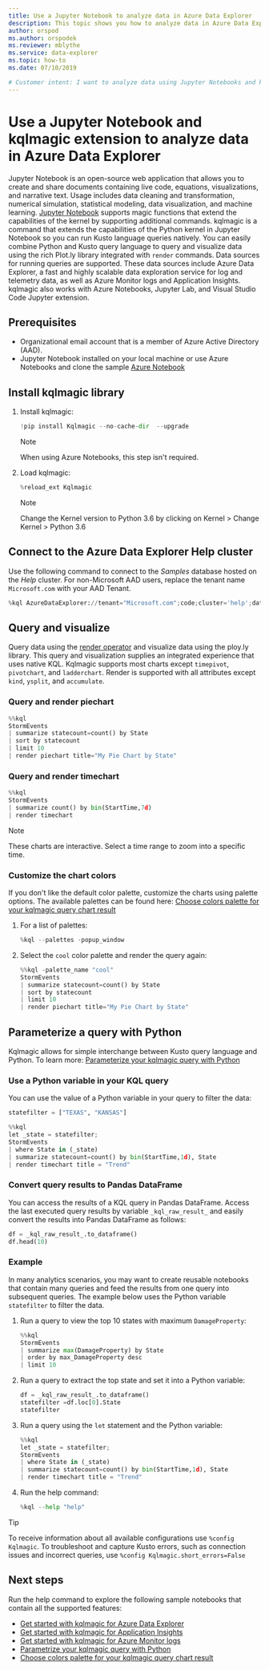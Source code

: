 ```yaml
---
title: Use a Jupyter Notebook to analyze data in Azure Data Explorer
description: This topic shows you how to analyze data in Azure Data Explorer using a Jupyter Notebook and the kqlmagic extension.
author: orspod
ms.author: orspodek
ms.reviewer: mblythe
ms.service: data-explorer
ms.topic: how-to
ms.date: 07/10/2019

# Customer intent: I want to analyze data using Jupyter Notebooks and kqlmagic.
---
```


# Use a Jupyter Notebook and kqlmagic extension to analyze data in Azure Data Explorer

Jupyter Notebook is an open-source web application that allows you to create and share documents containing live code, equations, visualizations, and narrative text. Usage includes data cleaning and transformation, numerical simulation, statistical modeling, data visualization, and machine learning.
[Jupyter Notebook](https://jupyter.org/) supports magic functions that extend the capabilities of the kernel by supporting additional commands. kqlmagic is a command that extends the capabilities of the Python kernel in Jupyter Notebook so you can run Kusto language queries natively. You can easily combine Python and Kusto query language to query and visualize data using the rich Plot.ly library integrated with `render` commands. Data sources for running queries are supported. These data sources include Azure Data Explorer, a fast and highly scalable data exploration service for log and telemetry data, as well as Azure Monitor logs and Application Insights. kqlmagic also works with Azure Notebooks, Jupyter Lab, and Visual Studio Code Jupyter extension.

## Prerequisites

- Organizational email account that is a member of Azure Active Directory (AAD).
- Jupyter Notebook installed on your local machine or use Azure Notebooks and clone the sample [Azure Notebook](https://kustomagicsamples-manojraheja.notebooks.azure.com/j/notebooks/Getting%20Started%20with%20kqlmagic%20on%20Azure%20Data%20Explorer.ipynb)

## Install kqlmagic library

1. Install kqlmagic:

    ```python
    !pip install Kqlmagic --no-cache-dir  --upgrade
    ```
    > [!NOTE]
    > When using Azure Notebooks, this step isn't required.

1. Load kqlmagic:

    ```python
    %reload_ext Kqlmagic
    ```
    > [!NOTE]
    > Change the Kernel version to Python 3.6 by clicking on Kernel > Change Kernel > Python 3.6
    
## Connect to the Azure Data Explorer Help cluster

Use the following command to connect to the *Samples* database hosted on the *Help* cluster. For non-Microsoft AAD users, replace the tenant name `Microsoft.com` with your AAD Tenant.

```python
%kql AzureDataExplorer://tenant="Microsoft.com";code;cluster='help';database='Samples'
```

## Query and visualize

Query data using the [render operator](kusto/query/renderoperator.md) and visualize data using the ploy.ly library. This query and visualization supplies an integrated experience that uses native KQL. Kqlmagic supports most charts except `timepivot`, `pivotchart`, and `ladderchart`. Render is supported with all attributes except `kind`, `ysplit`, and `accumulate`. 

### Query and render piechart

```python
%%kql
StormEvents
| summarize statecount=count() by State
| sort by statecount 
| limit 10
| render piechart title="My Pie Chart by State"
```

### Query and render timechart

```python
%%kql
StormEvents
| summarize count() by bin(StartTime,7d)
| render timechart
```

> [!NOTE]
> These charts are interactive. Select a time range to zoom into a specific time.

### Customize the chart colors

If you don't like the default color palette, customize the charts using palette options. The available palettes can be found here: [Choose colors palette for your kqlmagic query chart result](https://mybinder.org/v2/gh/Microsoft/jupyter-kqlmagic/master?filepath=notebooks%2FColorYourCharts.ipynb)

1. For a list of palettes:

    ```python
    %kql --palettes -popup_window
    ```

1. Select the `cool` color palette and render the query again:

    ```python
    %%kql -palette_name "cool"
    StormEvents
    | summarize statecount=count() by State
    | sort by statecount
    | limit 10
    | render piechart title="My Pie Chart by State"
    ```

## Parameterize a query with Python

Kqlmagic allows for simple interchange between Kusto query language and Python. To learn more: [Parameterize your kqlmagic query with Python](https://mybinder.org/v2/gh/Microsoft/jupyter-Kqlmagic/master?filepath=notebooks%2FParametrizeYourQuery.ipynb)

### Use a Python variable in your KQL query

You can use the value of a Python variable in your query to filter the data:

```python
statefilter = ["TEXAS", "KANSAS"]
```

```python
%%kql
let _state = statefilter;
StormEvents 
| where State in (_state) 
| summarize statecount=count() by bin(StartTime,1d), State
| render timechart title = "Trend"
```

### Convert query results to Pandas DataFrame

You can access the results of a KQL query in Pandas DataFrame. Access the last executed query results by variable `_kql_raw_result_` and easily convert the results into Pandas DataFrame as follows:

```python
df = _kql_raw_result_.to_dataframe()
df.head(10)
```

### Example

In many analytics scenarios, you may want to create reusable notebooks that contain many queries and feed the results from one query into subsequent queries. The example below uses the Python variable `statefilter` to filter the data.

1. Run a query to view the top 10 states with maximum `DamageProperty`:

    ```python
    %%kql
    StormEvents
    | summarize max(DamageProperty) by State
    | order by max_DamageProperty desc
    | limit 10
    ```

1. Run a query to extract the top state and set it into a Python variable:

    ```python
    df = _kql_raw_result_.to_dataframe()
    statefilter =df.loc[0].State
    statefilter
    ```

1. Run a query using the `let` statement and the Python variable:

    ```python
    %%kql
    let _state = statefilter;
    StormEvents 
    | where State in (_state)
    | summarize statecount=count() by bin(StartTime,1d), State
    | render timechart title = "Trend"
    ```

1. Run the help command:

    ```python
    %kql --help "help"
    ```

> [!TIP]
> To receive information about all available configurations use `%config Kqlmagic`. To troubleshoot and capture Kusto errors, such as connection issues and incorrect queries, use `%config Kqlmagic.short_errors=False`

## Next steps

Run the help command to explore the following sample notebooks that contain all the supported features:
- [Get started with kqlmagic for Azure Data Explorer](https://mybinder.org/v2/gh/Microsoft/jupyter-kqlmagic/master?filepath=notebooks%2FQuickStart.ipynb) 
- [Get started with kqlmagic for Application Insights](https://mybinder.org/v2/gh/Microsoft/jupyter-kqlmagic/master?filepath=notebooks%2FQuickStartAI.ipynb) 
- [Get started with kqlmagic for Azure Monitor logs](https://mybinder.org/v2/gh/Microsoft/jupyter-kqlmagic/master?filepath=notebooks%2FQuickStartLA.ipynb) 
- [Parametrize your kqlmagic query with Python](https://mybinder.org/v2/gh/Microsoft/jupyter-kqlmagic/master?filepath=notebooks%2FParametrizeYourQuery.ipynb) 
- [Choose colors palette for your kqlmagic query chart result](https://mybinder.org/v2/gh/Microsoft/jupyter-kqlmagic/master?filepath=notebooks%2FColorYourCharts.ipynb)
